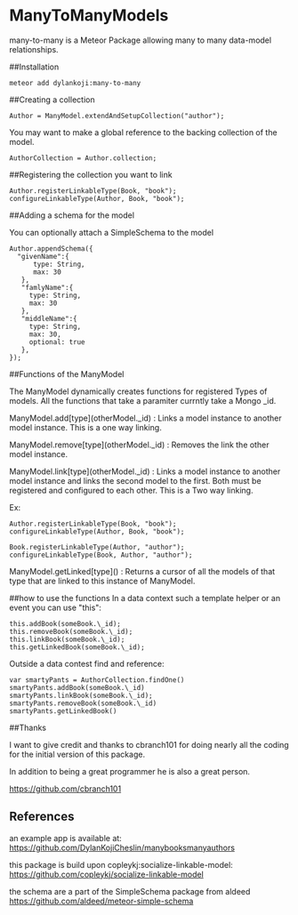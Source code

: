 # ManyToManyModels

many-to-many is a Meteor Package allowing many to many data-model relationships.

##Installation
```
meteor add dylankoji:many-to-many
```

##Creating a collection

```
Author = ManyModel.extendAndSetupCollection("author");
```

You may want to make a global reference to the backing collection of the model.

```
AuthorCollection = Author.collection;
```

##Registering the collection you want to link

```
Author.registerLinkableType(Book, "book");
configureLinkableType(Author, Book, "book");
```

##Adding a schema for the model

You can optionally attach a SimpleSchema to the model

```
Author.appendSchema({
  "givenName":{
      type: String,
      max: 30
   },
   "famlyName":{
     type: String,
     max: 30
   },
   "middleName":{
     type: String,
     max: 30,
     optional: true
   },
});
```


##Functions of the ManyModel

The ManyModel dynamically creates functions for registered Types of models.
All the functions that take a paramiter currntly take a Mongo \_id.

ManyModel.add\[type](otherModel.\_id) : Links a model instance to another
model instance. This is a one way linking.

ManyModel.remove\[type](otherModel.\_id) : Removes the link the other model
instance.

ManyModel.link\[type](otherModel.\_id) : Links a model instance to another
model instance and links the second model to the first. Both must be registered
and configured to each other. This is a Two way linking.

 Ex:
 ```
Author.registerLinkableType(Book, "book");
configureLinkableType(Author, Book, "book");

Book.registerLinkableType(Author, "author");
configureLinkableType(Book, Author, "author");
 ```
 ManyModel.getLinked\[type]() : Returns a cursor of all the models of that type
 that are linked to this instance of ManyModel.

##how to use the functions
In a data context such a template helper or an event you can use "this":
```
this.addBook(someBook.\_id);
this.removeBook(someBook.\_id);
this.linkBook(someBook.\_id);
this.getLinkedBook(someBook.\_id);
```

Outside a data contest find and reference:
```
var smartyPants = AuthorCollection.findOne()
smartyPants.addBook(someBook.\_id)
smartyPants.linkBook(someBook.\_id);
smartyPants.removeBook(someBook.\_id)
smartyPants.getLinkedBook()
```

##Thanks

I want to give credit and thanks to cbranch101 for doing nearly all the coding
for the initial version of this package.

In addition to being a great programmer he is also a great person.

https://github.com/cbranch101

## References

an example app is available at:
https://github.com/DylanKojiCheslin/manybooksmanyauthors

this package is build upon copleykj:socialize-linkable-model:
https://github.com/copleykj/socialize-linkable-model

the schema are a part of the SimpleSchema package from aldeed
https://github.com/aldeed/meteor-simple-schema
